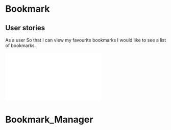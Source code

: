 # Bookmark


User stories
-------------
As a user
So that I can view my favourite bookmarks
I would like to see a list of bookmarks.



![alt_text](./Bookmarks_app.pdf)
# Bookmark_Manager

